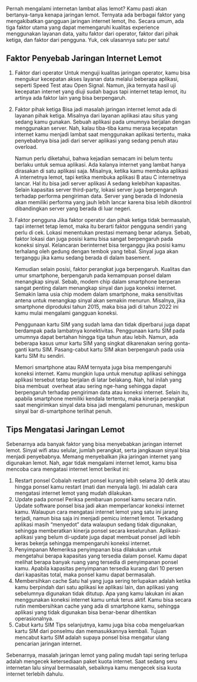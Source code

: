 Pernah mengalami internetan lambat alias lemot? Kamu pasti akan bertanya-tanya kenapa jaringan lemot. Ternyata ada berbagai faktor yang mengakibatkan gangguan jaringan internet lemot, lho. Secara umum, ada tiga faktor utama yang dapat memengaruhi kualitas experience menggunakan layanan data, yaitu faktor dari operator, faktor dari pihak ketiga, dan faktor dari pengguna. Yuk, cek ulasannya satu per satu!

## Faktor Penyebab Jaringan Internet Lemot

1. Faktor dari operator
   Untuk menguji kualitas jaringan operator, kamu bisa mengukur kecepatan akses layanan data melalui beberapa aplikasi, seperti Speed Test atau Open Signal. Namun, jika ternyata hasil uji kecepatan internet yang diuji sudah bagus tapi internet tetap lemot, itu artinya ada faktor lain yang bisa berpengaruh.
2. Faktor pihak ketiga
   Bisa jadi masalah jaringan internet lemot ada di layanan pihak ketiga. Misalnya dari layanan aplikasi atau situs yang sedang kamu gunakan. Sebuah aplikasi pada umumnya berjalan dengan menggunakan server. Nah, kalau tiba-tiba kamu merasa kecepatan internet kamu menjadi lambat saat menggunakan aplikasi tertentu, maka penyebabnya bisa jadi dari server aplikasi yang sedang penuh atau overload.

   Namun perlu diketahui, bahwa kejadian semacam ini belum tentu berlaku untuk semua aplikasi. Ada kalanya internet yang lambat hanya dirasakan di satu aplikasi saja. Misalnya, ketika kamu membuka aplikasi A internetnya lemot, tapi ketika membuka aplikasi B atau C internetnya lancar. Hal itu bisa jadi server aplikasi A sedang kelebihan kapasitas. Selain kapasitas server third-party, lokasi server juga berpengaruh terhadap performa pengiriman data. Server yang berada di Indonesia akan memiliki performa yang jauh lebih lancar karena bisa lebih dikontrol dibandingkan server yang berada di luar negeri.

3. Faktor pengguna
   Jika faktor operator dan pihak ketiga tidak bermasalah, tapi internet tetap lemot, maka itu berarti faktor pengguna sendiri yang perlu di cek. Lokasi menentukan prestasi memang benar adanya. Sebab, faktor lokasi dan juga posisi kamu bisa sangat berpengaruh pada koneksi sinyal. Kelancaran berinternet bisa terganggu jika posisi kamu terhalang oleh gedung dengan tembok yang tebal. Sinyal juga akan terganggu jika kamu sedang berada di dalam basement.

   Kemudian selain posisi, faktor perangkat juga berpengaruh. Kualitas dan umur smartphone, berpengaruh pada kemampuan ponsel dalam menangkap sinyal. Sebab, modem chip dalam smartphone berperan sangat penting dalam menangkap sinyal dan juga koneksi internet. Semakin lama usia chip modem dalam smartphone, maka sensitivitas antena untuk menangkap sinyal akan semakin menurun. Misalnya, jika smartphone diproduksi tahun 2015, maka bisa jadi di tahun 2022 ini kamu mulai mengalami gangguan koneksi.

   Penggunaan kartu SIM yang sudah lama dan tidak diperbarui juga dapat berdampak pada lambatnya konektivitas. Penggunaan kartu SIM pada umumnya dapat bertahan hingga tiga tahun atau lebih. Namun, ada beberapa kasus umur kartu SIM yang singkat dikarenakan sering gonta-ganti kartu SIM. Pasang-cabut kartu SIM akan berpengaruh pada usia kartu SIM itu sendiri.

   Memori smartphone atau RAM ternyata juga bisa mempengaruhi koneksi internet. Kamu mungkin lupa untuk menutup aplikasi sehingga aplikasi tersebut tetap berjalan di latar belakang. Nah, hal inilah yang bisa membuat  overheat atau sering nge-hang sehingga dapat berpengaruh terhadap pengiriman data atau koneksi internet. Selain itu, apabila smartphone memiliki kendala tertentu, maka kinerja perangkat saat mengirimkan sinyal data bisa jadi mengalami penurunan, meskipun sinyal bar di-smartphone terlihat penuh.

## Tips Mengatasi Jaringan Lemot

Sebenarnya ada banyak faktor yang bisa menyebabkan jaringan internet lemot. Sinyal wifi atau selular, jumlah perangkat, serta jangkauan sinyal bisa menjadi penyebabnya. Memang menyebalkan jika jaringan internet yang digunakan lemot. Nah, agar tidak mengalami internet lemot, kamu bisa mencoba cara mengatasi internet lemot berikut ini:

1. Restart ponsel
   Cobalah restart ponsel kurang lebih selama 30 detik atau hingga ponsel kamu restart (mati dan menyala lagi). Ini adalah cara mengatasi internet lemot yang mudah dilakukan.
2. Update pada ponsel
   Periksa pembaruan ponsel kamu secara rutin. Update software ponsel bisa jadi akan memperlancar koneksi internet kamu. Walaupun cara mengatasi internet lemot yang satu ini jarang terjadi, namun bisa saja ini menjadi pemicu internet lemot. Terkadang aplikasi masih “menyedot” data walaupun sedang tidak digunakan, sehingga memberatkan kinerja ponsel secara keseluruhan. Aplikasi-aplikasi yang belum di-update juga dapat membuat ponsel jadi lebih keras bekerja sehingga mempengaruhi koneksi internet.
3. Penyimpanan
   Memeriksa penyimpanan bisa dilakukan untuk mengetahui berapa kapasitas yang tersedia dalam ponsel. Kamu dapat melihat berapa banyak ruang yang tersedia di penyimpanan ponsel kamu. Apabila kapasitas penyimpanan tersedia kurang dari 10 persen dari kapasitas total, maka ponsel kamu dapat bermasalah.
4. Membersihkan cache
   Satu hal yang juga sering terlupakan adalah ketika kamu berpindah dari satu aplikasi ke aplikasi lain, dan aplikasi yang sebelumnya digunakan tidak ditutup. Apa yang kamu lakukan ini akan menggunakan koneksi internet kamu untuk terus aktif. Kamu bisa secara rutin membersihkan cache yang ada di smartphone kamu, sehingga aplikasi yang tidak digunakan bisa benar-benar dihentikan operasionalnya.
5. Cabut kartu SIM
   Tips selanjutnya, kamu juga bisa coba mengeluarkan kartu SIM dari ponselmu dan memasukkannya kembali. Tujuan mencabut kartu SIM adalah supaya ponsel bisa mengatur ulang pencarian jaringan internet.

Sebenarnya, masalah jaringan lemot yang paling mudah tapi sering terlupa adalah mengecek ketersediaan paket kuota internet. Saat sedang seru internetan lalu sinyal bermasalah, sebaiknya kamu mengecek sisa kuota internet terlebih dahulu.
